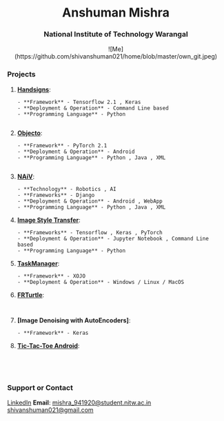 <h1><center> Anshuman Mishra </center></h1>
  <h3><center> National Institute of Technology Warangal </center></h3>
<center>
![Me](https://github.com/shivanshuman021/home/blob/master/own_git.jpeg)
  </center>

### Projects

1. **[Handsigns](https://shivanshuman021.github.io/HandSigns/)**:
   ```- **Technology** - Deep Learning (Computer Vision)
   - **Framework** - Tensorflow 2.1 , Keras
   - **Deployment & Operation** - Command Line based
   - **Programming Language** - Python
  
2. **[Objecto](https://shivanshuman021.github.io/Objecto/)**:   
   ```- **Technology** - Deep Learning (Computer Vision)
   - **Framework** - PyTorch 2.1
   - **Deployment & Operation** - Android 
   - **Programming Language** - Python , Java , XML
 
3. **[NAiV](https://github.com/shivanshuman021/Technocrats-NAiV)**:
   ```- **Project type** - Team (Smart India Hackathon 2020)
   - **Technology** - Robotics , AI 
   - **Frameworks** - Django
   - **Deployment & Operation** - Android , WebApp 
   - **Programming Language** - Python , Java , XML
   
4. **[Image Style Transfer](https://shivanshuman021.github.io/Image-Style-Transfer/)**:
   ```- **Technology** - Deep Learning (Computer Vision) 
   - **Frameworks** - Tensorflow , Keras , PyTorch
   - **Deployment & Operation** - Jupyter Notebook , Command Line based
   - **Programming Language** - Python
   
5. **[TaskManager](https://shivanshuman021.github.io/TaskManager/)**:
   ```- **Technology** - Desktop App
   - **Framework** - XOJO
   - **Deployment & Operation** - Windows / Linux / MacOS
   
6. **[FRTurtle](https://github.com/shivanshuman021/FRTurtle)**:
   ``` _Face Recognition System with turtle console for output Under Developement in collaboration with [Syfiyan Ansari](https://github.com/suffisme)_
    
7. **[Image Denoising with AutoEncoders]**:
   ```- **Technology** - Deep Learning (Computer Vision)
   - **Framework** - Keras

8. **[Tic-Tac-Toe Android](https://github.com/shivanshuman021/Tic-Tac-Toe-Android)**:
   ```- Android App for Tic-Tac-Toe game
    



### Support or Contact

[LinkedIn]()
**Email**:
    mishra_941920@student.nitw.ac.in
    shivanshuman021@gmail.com
